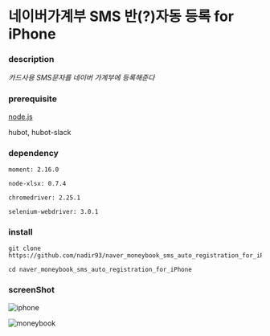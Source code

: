 # 네이버가계부 SMS 반(?)자동 등록 for iPhone

### description

*카드사용 SMS문자를 네이버 가계부에 등록해준다*

### prerequisite

[node.js](https://nodejs.org/en/)

hubot, hubot-slack

### dependency
```
moment: 2.16.0

node-xlsx: 0.7.4

chromedriver: 2.25.1

selenium-webdriver: 3.0.1
```

### install

```
git clone https://github.com/nadir93/naver_moneybook_sms_auto_registration_for_iPhone.git

cd naver_moneybook_sms_auto_registration_for_iPhone
```

### screenShot

![iphone](https://github.com/nadir93/naver_moneybook_sms_auto_registration_for_iPhone/blob/master/res/iphone_screen_capture.png)

![moneybook](https://github.com/nadir93/naver_moneybook_sms_auto_registration_for_iPhone/blob/master/res/moneybook_capture.png)
